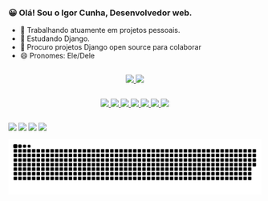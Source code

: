 ### 😀 Olá! Sou o Igor Cunha, Desenvolvedor web.

- 🔭 Trabalhando atuamente em projetos pessoais.
- 🌱 Estudando Django.
- 👯 Procuro projetos Django open source para colaborar
- 😄 Pronomes: Ele/Dele

##

<div align="center">
  <a href="https://github.com/igoraserpac">
  <img height="180em" src="https://github-readme-stats.vercel.app/api?username=igoraserpac&show_icons=true&theme=dracula&include_all_commits=true&count_private=true"/>
  <img height="180em" src="https://github-readme-stats.vercel.app/api/top-langs/?username=igoraserpac&layout=compact&langs_count=7&theme=dracula"/>
</div>

##
  
  <div align="center">
    <img src="https://seeklogo.com/images/P/python-logo-A32636CAA3-seeklogo.com.png" height="40">
    <img src="https://seeklogo.com/images/D/django-logo-F46C1DD95E-seeklogo.com.png" height="40">
    <img src="https://seeklogo.com/images/H/html5-logo-EF92D240D7-seeklogo.com.png" height="40">
    <img src="https://seeklogo.com/images/G/git-logo-CD8D6F1C09-seeklogo.com.png" height="40">
    <img src="https://seeklogo.com/images/P/pycharm-logo-51B1427388-seeklogo.com.png" height="40">
    <img src="https://liquidcloud.africa/wp-content/uploads/sites/3//2021/04/Amazon_Web_Services_Logo_White.svg" height="35">   
    <img src="https://seeklogo.com/images/L/Linux_Tux-logo-9444CC66AC-seeklogo.com.png" height="35">  
  </div>

##
 
  <div>
      <a href="https://t.me/igoraserpac" target="_blank"><img src="https://img.shields.io/badge/Telegram-2CA5E0?style=for-the-badge&logo=telegram&logoColor=white" target="_blank"></a>
      <a href="https://contate.me/igoraserpac" target="_blank"><img src="https://img.shields.io/badge/WhatsApp-25D366?style=for-the-badge&logo=whatsapp&logoColor=white" target="_blank"></a>
      <a href="mailto:igoraserpac@gmail.com" target="_blank"><img src="https://img.shields.io/badge/Gmail-D14836?style=for-the-badge&logo=gmail&logoColor=white" target="_blank"></a>
      <a href="https://www.linkedin.com/in/igor-serpa/" target="_blank"><img src="https://img.shields.io/badge/LinkedIn-0077B5?style=for-the-badge&logo=linkedin&logoColor=white" target="_blank"></a>    
    
  </div>
  
 ![Snake animation](https://github.com/igoraserpac/igoraserpac/blob/output/github-contribution-grid-snake.svg)
